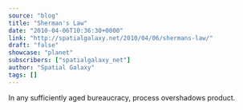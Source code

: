 ```yaml
---
source: "blog"
title: "Sherman's Law"
date: "2010-04-06T10:36:30+0000"
link: "http://spatialgalaxy.net/2010/04/06/shermans-law/"
draft: "false"
showcase: "planet"
subscribers: ["spatialgalaxy_net"]
author: "Spatial Galaxy"
tags: []
---
```


In any sufficiently aged bureaucracy, process overshadows product.
